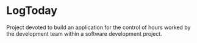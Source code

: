 LogToday
========

Project devoted to build an application for the control of hours worked by the development team within a software development project.

